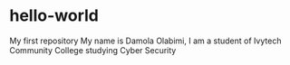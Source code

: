 # hello-world
My first repository
My name is Damola Olabimi, I am a student of Ivytech Community College studying Cyber Security
